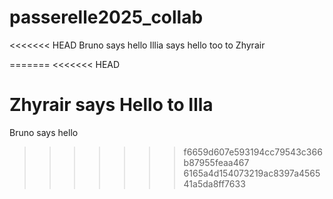 # passerelle2025_collab
<<<<<<< HEAD
Bruno says hello
Illia says hello too to Zhyrair

=======
<<<<<<< HEAD

Zhyrair says Hello to Illa
=======
Bruno says hello
>>>>>>> f6659d607e593194cc79543c366b87955feaa467
>>>>>>> 6165a4d154073219ac8397a456541a5da8ff7633
